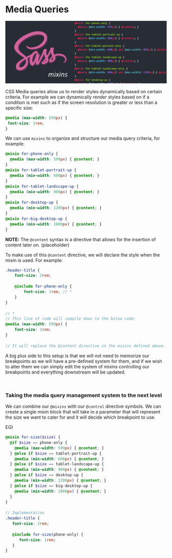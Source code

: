 # Media Queries

![](./assets/mediaQueries.png)

CSS Media queries allow us to render styles dynamically based on certain criteria. For example we can dynamically render styles based on if a condition is met such as if the screen resolution is greater or less than a specific size:

```scss
@media (max-width: 599px) {
 font-size: 1rem;
}
```

We can use `mixins` to organize and structure our media query criteria, for example:

```scss
@mixin for-phone-only {
  @media (max-width: 599px) { @content; }
}
@mixin for-tablet-portrait-up {
  @media (min-width: 600px) { @content; }
}
@mixin for-tablet-landscape-up {
  @media (min-width: 900px) { @content; }
}
@mixin for-desktop-up {
  @media (min-width: 1200px) { @content; }
}
@mixin for-big-desktop-up {
  @media (min-width: 1800px) { @content; }
}
```

**NOTE:** The `@content` syntax is a directive that allows for the insertion of content later on. (placeholder)

To make use of this `@content` directive, we will declare the style when the mixin is used. For example:

```scss
.header-title {
    font-size: 2rem;

    @include for-phone-only {
        font-size: 1rem; // *
    }
}

// *
// This line of code will compile down to the below code:
@media (max-width: 599px) {
    font-size: 1rem;
}

// It will replace the @content directive in the mixins defined above. Specifically for the for-phone-only mixin
```

A big plus side to this setup is that we will not need to memorize our breakpoints as we will have a pre-defined system for them, and if we wish to alter them we can simply edit the system of mixins controlling our breakpoints and everything downstream will be updated.

<br />

### Taking the media query management system to the next level

We can combine our `@mixins` with our `@control` directive symbols. We can create a single mixin block that will take in a parameter that will represent the size we want to cater for and it will decide which breakpoint to use.

EG)

```scss
@mixin for-size($size) {
  @if $size == phone-only {
    @media (max-width: 599px) { @content; }
  } @else if $size == tablet-portrait-up {
    @media (min-width: 600px) { @content; }
  } @else if $size == tablet-landscape-up {
    @media (min-width: 900px) { @content; }
  } @else if $size == desktop-up {
    @media (min-width: 1200px) { @content; }
  } @else if $size == big-desktop-up {
    @media (min-width: 1800px) { @content; }
  }
}

// Implementation
.header-title {  
   font-size: 2rem;  
 
   @include for-size(phone-only) {    
      font-size: 1rem; 
   }
}
```
